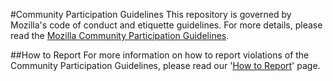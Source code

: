 #Community Participation Guidelines
This repository is governed by Mozilla's code of conduct and etiquette guidelines. For more details, please read the 
[Mozilla Community Participation Guidelines](https://www.mozilla.org/about/governance/policies/participation/). 

##How to Report
For more information on how to report violations of the Community Participation Guidelines, please read our '[How to Report](https://www.mozilla.org/about/governance/policies/participation/reporting/)' page.

<!--
## Project Specific Etiquette

In some cases, there will be additional project etiquette i.e.: (https://bugzilla.mozilla.org/page.cgi?id=etiquette.html).
Please update for your project.
-->
